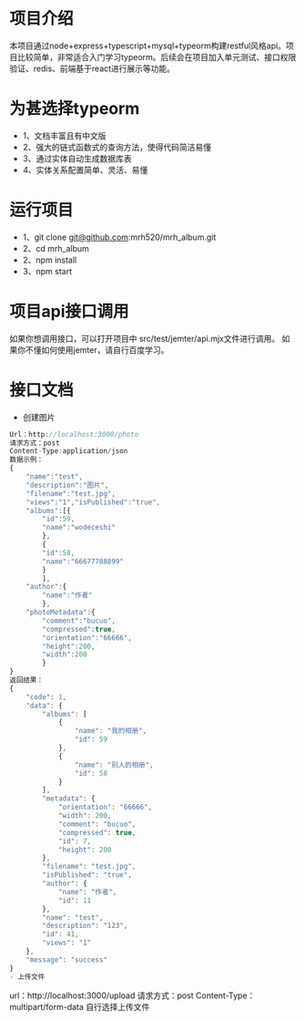 # 项目介绍
本项目通过node+express+typescript+mysql+typeorm构建restful风格api。项目比较简单，非常适合入门学习typeorm。后续会在项目加入单元测试、接口权限验证、redis、前端基于react进行展示等功能。
# 为甚选择typeorm
- 1、文档丰富且有中文版
- 2、强大的链式函数式的查询方法，使得代码简洁易懂
- 3、通过实体自动生成数据库表
- 4、实体关系配置简单、灵活、易懂

# 运行项目
- 1、git clone git@github.com:mrh520/mrh_album.git
- 2、cd mrh_album
- 2、npm install 
- 3、npm start

# 项目api接口调用
如果你想调用接口，可以打开项目中 src/test/jemter/api.mjx文件进行调用。
如果你不懂如何使用jemter，请自行百度学习。
# 接口文档
- 创建图片
```javascript 
Url：http://localhost:3000/photo
请求方式：post
Content-Type:application/json
数据示例：
{
	"name":"test",
	"description":"图片",
	"filename":"test.jpg",
	"views":"1","isPublished":"true",
	"albums":[{
		"id":59,
		"name":"wodeceshi"
		},
		{
		"id":58,
		"name":"66677788899"
		}
		],
	"author":{
		"name":"作者"
		},
	"photoMetadata":{
		"comment":"bucuo",
		"compressed":true,
		"orientation":"66666",
		"height":200,
		"width":200	
		}
}
返回结果：
{
    "code": 1,
    "data": {
        "albums": [
            {
                "name": "我的相册",
                "id": 59
            },
            {
                "name": "别人的相册",
                "id": 58
            }
        ],
        "metadata": {
            "orientation": "66666",
            "width": 200,
            "comment": "bucuo",
            "compressed": true,
            "id": 7,
            "height": 200
        },
        "filename": "test.jpg",
        "isPublished": "true",
        "author": {
            "name": "作者",
            "id": 11
        },
        "name": "test",
        "description": "123",
        "id": 41,
        "views": "1"
    },
    "message": "success"
}
- 上传文件
```
url：http://localhost:3000/upload
请求方式：post
Content-Type：multipart/form-data
自行选择上传文件
```

